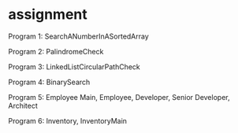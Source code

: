 # assignment

Program 1: SearchANumberInASortedArray

Program 2: PalindromeCheck

Program 3: LinkedListCircularPathCheck

Program 4: BinarySearch

Program 5: Employee Main,  Employee, Developer, Senior Developer, Architect

Program 6: Inventory, InventoryMain
